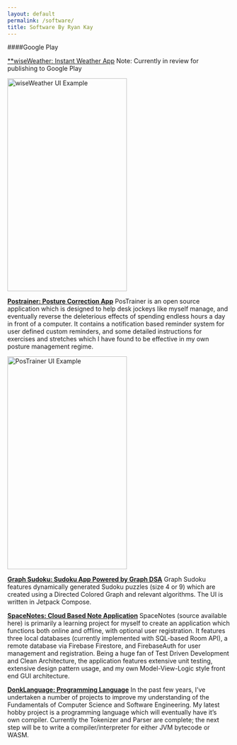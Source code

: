 ```yaml
---
layout: default
permalink: /software/
title: Software By Ryan Kay
---
```


####Google Play

[**wiseWeather: Instant Weather App](https://github.com/BracketCove/wiseweather)
Note: Currently in review for publishing to Google Play

<img src="https://bracketcove.github.io/assets/images/day_snowfall.png" alt="wiseWeather UI Example" width="270" height="480"/>

[**Postrainer: Posture Correction App**](https://play.google.com/store/apps/details?id=com.bracketcove.postrainer)
PosTrainer is an open source application which is designed to help desk jockeys like myself manage, and eventually reverse the deleterious effects of spending endless hours a day in front of a computer. It contains a notification based reminder system for user defined custom reminders, and some detailed instructions for exercises and stretches which I have found to be effective in my own posture management regime. 

<img src="https://bracketcove.github.io/assets/images/pos_screen_reminders.jpg" alt="PosTrainer UI Example" width="270" height="480"/>


[**Graph Sudoku: Sudoku App Powered by Graph DSA**](https://play.google.com/store/apps/details?id=com.bracketcove.graphsudoku&hl=en_CA&gl=US)
Graph Sudoku features dynamically generated Sudoku puzzles (size 4 or 9) which are created using a Directed Colored Graph and relevant algorithms. The UI is written in Jetpack Compose. 

[**SpaceNotes: Cloud Based Note Application**](https://play.google.com/store/apps/details?id=com.wiseassblog.spacenotes&hl=en)
SpaceNotes (source available here) is primarily a learning project for myself to create an application which functions both online and offline, with optional user registration. It features three local databases (currently implemented with SQL-based Room API), a remote database via Firebase Firestore, and FirebaseAuth for user management and registration. Being a huge fan of Test Driven Development and Clean Architecture, the application features extensive unit testing, extensive design pattern usage, and my own Model-View-Logic style front end GUI architecture. 

[**DonkLanguage: Programming Language**](https://github.com/BracketCove/DonkLanguage)
In the past few years, I’ve undertaken a number of projects to improve my understanding of the Fundamentals of Computer Science and Software Engineering. My latest hobby project is a programming language which will eventually have it’s own compiler. Currently the Tokenizer and Parser are complete; the next step will be to write a compiler/interpreter for either JVM bytecode or WASM.


